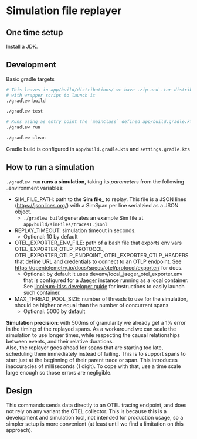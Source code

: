 # Simulation file replayer

## One time setup

Install a JDK.

## Development

Basic gradle targets

```bash
# This leaves in app/build/distributions/ we have .zip and .tar distributions of the app, 
# with wrapper scrips to launch it
./gradlew build

./gradlew test

# Runs using as entry point the `mainClass` defined app/build.gradle.kts
./gradlew run

./gradlew clean
```

Gradle build is configured in `app/build.gradle.kts` and `settings.gradle.kts`

## How to run a simulation

`./gradlew run` __runs a simulation__, taking its _parameters_ from the following _environment variables:

- SIM_FILE_PATH: path to the __Sim file___ to replay. This file is a JSON lines (https://jsonlines.org/) with a SimSpan per line serialzied as a JSON object.
  - `./gradlew build` generates an example Sim file at `app/build/simFiles/traces1.jsonl`
- REPLAY_TIMEOUT: simulation timeout in seconds.
  - Optional: 10 by default
- OTEL_EXPORTER_ENV_FILE: path of a bash file that exports env vars OTEL_EXPORTER_OTLP_PROTOCOL, OTEL_EXPORTER_OTLP_ENDPOINT, OTEL_EXPORTER_OTLP_HEADERS that define URL and credentials to connect to an OTLP endpoint. See https://opentelemetry.io/docs/specs/otel/protocol/exporter/ for docs.
    - Optional: by default it uses devenv/local_jaeger_otel_exporter.env that is configured for a [Jaeger](https://www.jaegertracing.io/) instance running as a local container. See [linoleum-ltlss developer guide](../linoleum-ltlss/DEVELOPER_GUIDE.md) for instructions to easily launch such container.
- MAX_THREAD_POOL_SIZE: number of threads to use for the simulation, should be higher or equal than the number of concurrent spans
  - Optional: 5000 by default

__Simulation precision__: with 500ms of granularity we already get a 1% error in the timing of the replayed spans. As a workaround we can scale the simulation to use longer times, while respecting the causal relationships between events, and their relative durations.  
Also, the replayer goes ahead for spans that are starting too late, scheduling them immediately instead of failing. This is to support spans to start just at the beginning of their parent trace or span. This introduces inaccuracies of milliseconds (1 digit). To cope with that, use a time scale large enough so those errors are negligible.  

## Design

This commands sends data directly to an OTEL tracing endpoint, and does not rely on any variant the OTEL collector. This is because this is a development and simulation tool, not intended for production usage, so a simpler setup is more convenient (at least until we find a limitation on this approach).
